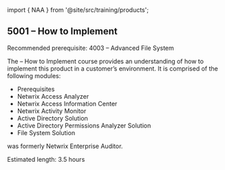 import { NAA } from '@site/src/training/products';

## 5001 <NAA /> – How to Implement

Recommended prerequisite: 4003 <NAA /> – Advanced File System

The <NAA /> – How to Implement course provides an understanding of how to implement this product in a customer’s environment. It is comprised of the following modules:

* Prerequisites
* Netwrix Access Analyzer
* Netwrix Access Information Center
* Netwrix Activity Monitor
* Active Directory Solution
* Active Directory Permissions Analyzer Solution
* File System Solution

<NAA /> was formerly Netwrix Enterprise Auditor.

Estimated length: 3.5 hours
